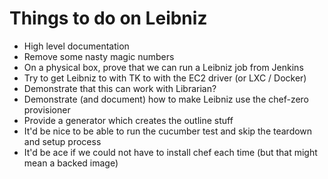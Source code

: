 # Things to do on Leibniz

- High level documentation
- Remove some nasty magic numbers
- On a physical box, prove that we can run a Leibniz job from Jenkins
- Try to get Leibniz to with TK to with the EC2 driver (or LXC / Docker)
- Demonstrate that this can work with Librarian?
- Demonstrate (and document) how to make Leibniz use the chef-zero provisioner
- Provide a generator which creates the outline stuff
- It'd be nice to be able to run the cucumber test and skip the teardown and setup process
- It'd be ace if we could not have to install chef each time (but that might mean a backed image)